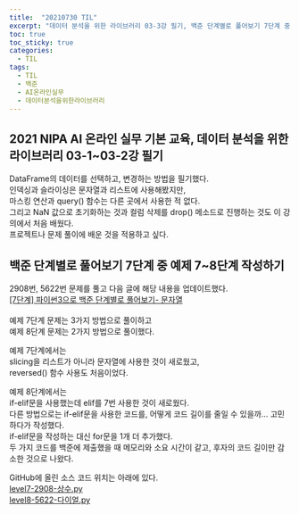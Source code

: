 ```yaml
---
title:  "20210730 TIL"
excerpt: "데이터 분석을 위한 라이브러리 03-3강 필기, 백준 단계별로 풀어보기 7단계 중 예제 7~8단계 작성(2908번, 5622번)"
toc: true
toc_sticky: true
categories:
  - TIL
tags:
  - TIL
  - 백준  
  - AI온라인실무
  - 데이터분석을위한라이브러리
---
```


## 2021 NIPA AI 온라인 실무 기본 교육, 데이터 분석을 위한 라이브러리 03-1~03-2강 필기
DataFrame의 데이터를 선택하고, 변경하는 방법을 필기했다.  
인덱싱과 슬라이싱은 문자열과 리스트에 사용해봤지만,  
마스킹 연산과 query() 함수는 다른 곳에서 사용한 적 없다.  
그리고 NaN 값으로 초기화하는 것과 컬럼 삭제를 drop() 메소드로 진행하는 것도 이 강의에서 처음 배웠다.  
프로젝트나 문제 풀이에 배운 것을 적용하고 싶다.

## 백준 단계별로 풀어보기 7단계 중 예제 7\~8단계 작성하기  
2908번, 5622번 문제를 풀고 다음 글에 해당 내용을 업데이트했다.    
[[7단계] 파이썬3으로 백준 단계별로 풀어보기- 문자열](https://leeryeongsong.github.io/baekjoon/baekjoon-step-by-step-python3-step7/)  
<br>
예제 7단계 문제는 3가지 방법으로 풀이하고  
예제 8단계 문제는 2가지 방법으로 풀이했다.  

예제 7단계에서는  
slicing을 리스트가 아니라 문자열에 사용한 것이 새로웠고,  
reversed() 함수 사용도 처음이었다.  

예제 8단계에서는  
if-elif문을 사용했는데 elif를 7번 사용한 것이 새로웠다.  
다른 방법으로는 if-elif문을 사용한 코드를, 어떻게 코드 길이를 줄일 수 있을까... 고민하다가 작성했다.  
if-elif문을 작성하는 대신 for문을 1개 더 추가했다.  
두 가지 코드를 백준에 제출했을 때 메모리와 소요 시간이 같고, 후자의 코드 길이만 감소한 것으로 나왔다.  

GitHub에 올린 소스 코드 위치는 아래에 있다.  
[level7-2908-상수.py](https://github.com/leeryeongsong/baekjoon-step-by-step-python3/blob/main/step7/level7-2908-%EC%83%81%EC%88%98.py)  
[level8-5622-다이얼.py](https://github.com/leeryeongsong/baekjoon-step-by-step-python3/blob/main/step7/level8-5622-%EB%8B%A4%EC%9D%B4%EC%96%BC.py)
<br>
<br>
